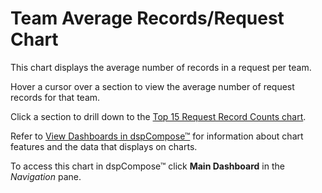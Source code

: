 # Team Average Records/Request Chart

This chart displays the average number of records in a request per team.

Hover a cursor over a section to view the average number of request
records for that team.

Click a section to drill down to the [Top 15 Request Record Counts
chart](Top_15_Request_Record_Counts.htm).

Refer to [View Dashboards in
dspCompose™](View_Dashboards_in_dspCompose.htm) for information about
chart features and the data that displays on charts.

To access this chart in dspCompose™ click
<span style="font-weight: bold;">Main Dashboard</span> in the
<span style="font-style: italic;">Navigation</span> pane.
